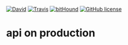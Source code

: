 [![David](https://img.shields.io/david/iSm1le/api.svg?style=flat-square)](https://david-dm.org/iSm1le/api)
[![Travis](https://img.shields.io/travis/iSm1le/api.svg?style=flat-square)](https://travis-ci.org/iSm1le/api)
[![bitHound](https://img.shields.io/bithound/code/github/ism1le/api.svg?style=flat-square)](https://www.bithound.io/github/ism1le/api)
[![GitHub license](https://img.shields.io/badge/license-MIT-blue.svg?style=flat-square)](https://raw.githubusercontent.com/iSm1le/api/master/LICENSE)
# api on production